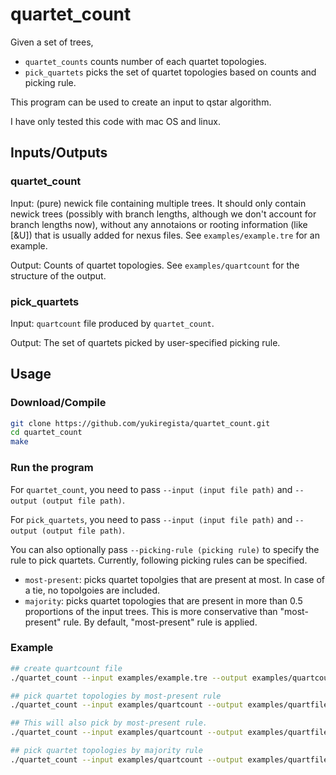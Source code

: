 # quartet_count

Given a set of trees, 

- `quartet_counts` counts number of each quartet topologies.
- `pick_quartets` picks the set of quartet topologies based on counts and picking rule.

This program can be used to create an input to qstar algorithm.

I have only tested this code with mac OS and linux.

## Inputs/Outputs
### quartet_count
Input: (pure) newick file containing multiple trees. It should only contain newick trees (possibly with branch lengths, although we don't account for branch lengths now), without any annotaions or rooting information (like [\&U]) that is usually added for nexus files. See `examples/example.tre` for an example.

Output: Counts of quartet topologies. See `examples/quartcount` for the structure of the output.

### pick_quartets
Input: `quartcount` file produced by `quartet_count`.

Output: The set of quartets picked by user-specified picking rule.


## Usage
### Download/Compile
```sh
git clone https://github.com/yukiregista/quartet_count.git
cd quartet_count
make
```

### Run the program
For `quartet_count`, you need to pass `--input (input file path)` and `--output (output file path)`.

For `pick_quartets`, you need to pass `--input (input file path)` and `--output (output file path)`.

You can also optionally pass `--picking-rule (picking rule)` to specify the rule to pick quartets.
Currently, following picking rules can be specified.
- `most-present`: picks quartet topolgies that are present at most. In case of a tie, no topolgoies are included.
- `majority`: picks quartet topologies that are present in more than 0.5 proportions of the input trees. This is more conservative than "most-present" rule.
By default, "most-present" rule is applied.

### Example
```sh
## create quartcount file
./quartet_count --input examples/example.tre --output examples/quartcount

## pick quartet topologies by most-present rule
./quartet_count --input examples/quartcount --output examples/quartfile1 --picking-rule most-present

## This will also pick by most-present rule.
./quartet_count --input examples/quartcount --output examples/quartfile2

## pick quartet topologies by majority rule
./quartet_count --input examples/quartcount --output examples/quartfile3 --picking-rule majority
```
